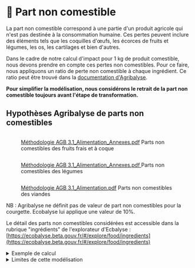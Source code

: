 # 🥑 Part non comestible

La part non comestible correspond à une partie d'un produit agricole qui n'est pas destinée à la consommation humaine. Ces pertes peuvent inclure des éléments tels que les coquilles d'œufs, les écorces de fruits et légumes, les os, les cartilages et bien d'autres.

Dans le cadre de notre calcul d'impact pour 1 kg de produit comestible, nous devons prendre en compte ces pertes non comestibles. Pour ce faire, nous appliquons un ratio de perte non comestible à chaque ingrédient. Ce ratio peut être trouvé dans la [documentation d'Agribalyse](https://3613321239-files.gitbook.io/~/files/v0/b/gitbook-x-prod.appspot.com/o/spaces%2F-LpO7Agg1DbhEBNAvmHP%2Fuploads%2FwE46PsDpfPPo7qd486O6%2FM%C3%A9thodologie%20AGB%203.1_Alimentation.pdf?alt=media\&token=0da7c4e0-4332-4bc3-9c86-83b7a6325971).

**Pour simplifier la modélisation, nous considérons le retrait de la part non comestible toujours avant l'étape de transformation.**

## Hypothèses Agribalyse de parts non comestibles&#x20;

<div><figure><img src="../../.gitbook/assets/Screenshot 2023-04-20 at 17.31.27.png" alt=""><figcaption><p><a href="https://3613321239-files.gitbook.io/~/files/v0/b/gitbook-x-prod.appspot.com/o/spaces%2F-LpO7Agg1DbhEBNAvmHP%2Fuploads%2FwE46PsDpfPPo7qd486O6%2FM%C3%A9thodologie%20AGB%203.1_Alimentation.pdf?alt=media&#x26;token=0da7c4e0-4332-4bc3-9c86-83b7a6325971">Méthodologie AGB 3.1_Alimentation_Annexes.pdf</a> Parts non comestibles des fruits frais et à coque</p></figcaption></figure> <figure><img src="../../.gitbook/assets/Screenshot 2023-04-20 at 17.31.21.png" alt=""><figcaption><p><a href="https://3613321239-files.gitbook.io/~/files/v0/b/gitbook-x-prod.appspot.com/o/spaces%2F-LpO7Agg1DbhEBNAvmHP%2Fuploads%2FwE46PsDpfPPo7qd486O6%2FM%C3%A9thodologie%20AGB%203.1_Alimentation.pdf?alt=media&#x26;token=0da7c4e0-4332-4bc3-9c86-83b7a6325971">Méthodologie AGB 3.1_Alimentation_Annexes.pdf </a>Parts non comestibles des légumes</p></figcaption></figure> <figure><img src="../../.gitbook/assets/Screenshot 2023-04-20 at 17.28.24 (1).png" alt=""><figcaption><p><a href="https://3613321239-files.gitbook.io/~/files/v0/b/gitbook-x-prod.appspot.com/o/spaces%2F-LpO7Agg1DbhEBNAvmHP%2Fuploads%2FwE46PsDpfPPo7qd486O6%2FM%C3%A9thodologie%20AGB%203.1_Alimentation.pdf?alt=media&#x26;token=0da7c4e0-4332-4bc3-9c86-83b7a6325971">Méthodologie AGB 3.1_Alimentation.pdf</a> Parts non comestibles des viandes</p></figcaption></figure></div>

NB : Agribalyse ne définit pas de valeur de part non comestibles pour la courgette. Ecobalyse lui applique une valeur de 10%.

Le détail des parts non comestibles considérées est accessible dans la rubrique "ingrédients" de l'explorateur d'Ecbalyse : [https://ecobalyse.beta.gouv.fr/#/explore/food/ingredients](https://ecobalyse.beta.gouv.fr/#/explore/food/ingredients)

<details>

<summary>Exemple de calcul</summary>

Prenons l'exemple d'un carrot cake avec les ingrédients suivants&#x20;

* oeuf, 120g
* blé tendre, 140g
* lait, 60g
* carotte, 225g&#x20;

Soit un poids total de : 545g

Alors on aura en sortie de l'étape d'ingrédients :

* oeuf, pnc (part non comestible) = 20%,  120g  -> 120 \* (1-0.2) = 96 g d'oeuf comestible
* blé tendre, pnc = 0%, 140g  -> 140\*(1-0) = 140 g de blé tendre comestible
* lait, pnc = 0%, 60g -> 60\*(1-0) = 60 g de lait comestible
* carotte, pnc = 10%, 225g -> 225\*(1-0.1) = 202.5g de carotte comestible

Le poids total comestible est donc de : **498.5g**.

Etant donné que l'on cuit notre gâteau, il faut ensuite appliquer le ratio cru-cuit (rcc) (cf. [page dédiée](rapport-cru-cuit.md)) :

* oeuf,  rcc (ratio cru-cuit) = 0.974,  96g  -> 96 \* 0.974 = 93.5 g d'oeuf&#x20;
* blé tendre, rcc = 2.259, 140g  -> 140\*2.259 = 316.26 g de blé tendre
* lait, rcc = 1, 60g -> 60\*1 = 60 g de lait
* carotte, rcc =, 202.5 -> 202.5\*0.856 = 173.34g de carotte

Le poids total après cuisson est donc de : **643.1g**.

</details>

<details>

<summary>Limites de cette modélisation</summary>

Dans le cas d'une recette mono-ingrédient, par exemple des moules, le retrait de la part non comestible a en réalité lieu chez le consommateur. Prenons le cas d'1 kg de moules dont seulement 50% sont comestibles. Nous allons calculer le transport pour seulement 0.5 kg de moules, alors qu'en réalité 1 kg sont transportés et réfrigérés. Nous allons donc sous-estimer l'impact du transport et de la réfrigération. Cependant, l'impact de la réfrigération et du transport étant généralement inférieur à 5% de l'impact total, cette approximation a peu d'impact sur le score total

</details>

